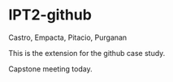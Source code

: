 
# IPT2-github
Castro, Empacta, Pitacio, Purganan

This is the extension for the github case study.

Capstone meeting today.

